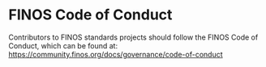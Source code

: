 # FINOS Code of Conduct

Contributors to FINOS standards projects should follow the FINOS Code of Conduct, which can be found at: https://community.finos.org/docs/governance/code-of-conduct

